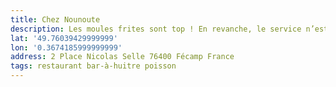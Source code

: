 ```yaml
---
title: Chez Nounoute
description: Les moules frites sont top ! En revanche, le service n’est pas aimable ni accueillant... ça gâche le plat.
lat: '49.76039429999999'
lon: '0.3674185999999999'
address: 2 Place Nicolas Selle 76400 Fécamp France
tags: restaurant bar-à-huitre poisson
---
```

